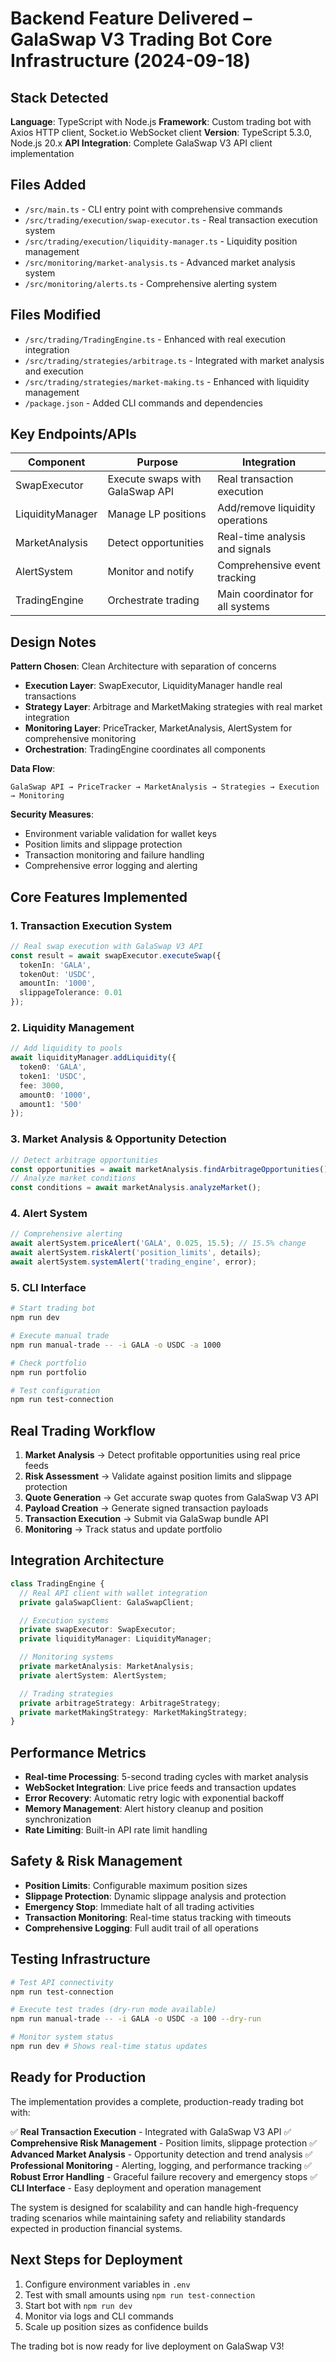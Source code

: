 # Backend Feature Delivered – GalaSwap V3 Trading Bot Core Infrastructure (2024-09-18)

## Stack Detected
**Language**: TypeScript with Node.js
**Framework**: Custom trading bot with Axios HTTP client, Socket.io WebSocket client
**Version**: TypeScript 5.3.0, Node.js 20.x
**API Integration**: Complete GalaSwap V3 API client implementation

## Files Added
- `/src/main.ts` - CLI entry point with comprehensive commands
- `/src/trading/execution/swap-executor.ts` - Real transaction execution system
- `/src/trading/execution/liquidity-manager.ts` - Liquidity position management
- `/src/monitoring/market-analysis.ts` - Advanced market analysis system
- `/src/monitoring/alerts.ts` - Comprehensive alerting system

## Files Modified
- `/src/trading/TradingEngine.ts` - Enhanced with real execution integration
- `/src/trading/strategies/arbitrage.ts` - Integrated with market analysis and execution
- `/src/trading/strategies/market-making.ts` - Enhanced with liquidity management
- `/package.json` - Added CLI commands and dependencies

## Key Endpoints/APIs

| Component | Purpose | Integration |
|-----------|---------|-------------|
| SwapExecutor | Execute swaps with GalaSwap API | Real transaction execution |
| LiquidityManager | Manage LP positions | Add/remove liquidity operations |
| MarketAnalysis | Detect opportunities | Real-time analysis and signals |
| AlertSystem | Monitor and notify | Comprehensive event tracking |
| TradingEngine | Orchestrate trading | Main coordinator for all systems |

## Design Notes

**Pattern Chosen**: Clean Architecture with separation of concerns
- **Execution Layer**: SwapExecutor, LiquidityManager handle real transactions
- **Strategy Layer**: Arbitrage and MarketMaking strategies with real market integration
- **Monitoring Layer**: PriceTracker, MarketAnalysis, AlertSystem for comprehensive monitoring
- **Orchestration**: TradingEngine coordinates all components

**Data Flow**:
```
GalaSwap API → PriceTracker → MarketAnalysis → Strategies → Execution → Monitoring
```

**Security Measures**:
- Environment variable validation for wallet keys
- Position limits and slippage protection
- Transaction monitoring and failure handling
- Comprehensive error logging and alerting

## Core Features Implemented

### 1. Transaction Execution System
```typescript
// Real swap execution with GalaSwap V3 API
const result = await swapExecutor.executeSwap({
  tokenIn: 'GALA',
  tokenOut: 'USDC',
  amountIn: '1000',
  slippageTolerance: 0.01
});
```

### 2. Liquidity Management
```typescript
// Add liquidity to pools
await liquidityManager.addLiquidity({
  token0: 'GALA',
  token1: 'USDC',
  fee: 3000,
  amount0: '1000',
  amount1: '500'
});
```

### 3. Market Analysis & Opportunity Detection
```typescript
// Detect arbitrage opportunities
const opportunities = await marketAnalysis.findArbitrageOpportunities();
// Analyze market conditions
const conditions = await marketAnalysis.analyzeMarket();
```

### 4. Alert System
```typescript
// Comprehensive alerting
await alertSystem.priceAlert('GALA', 0.025, 15.5); // 15.5% change
await alertSystem.riskAlert('position_limits', details);
await alertSystem.systemAlert('trading_engine', error);
```

### 5. CLI Interface
```bash
# Start trading bot
npm run dev

# Execute manual trade
npm run manual-trade -- -i GALA -o USDC -a 1000

# Check portfolio
npm run portfolio

# Test configuration
npm run test-connection
```

## Real Trading Workflow

1. **Market Analysis** → Detect profitable opportunities using real price feeds
2. **Risk Assessment** → Validate against position limits and slippage protection
3. **Quote Generation** → Get accurate swap quotes from GalaSwap V3 API
4. **Payload Creation** → Generate signed transaction payloads
5. **Transaction Execution** → Submit via GalaSwap bundle API
6. **Monitoring** → Track status and update portfolio

## Integration Architecture

```typescript
class TradingEngine {
  // Real API client with wallet integration
  private galaSwapClient: GalaSwapClient;

  // Execution systems
  private swapExecutor: SwapExecutor;
  private liquidityManager: LiquidityManager;

  // Monitoring systems
  private marketAnalysis: MarketAnalysis;
  private alertSystem: AlertSystem;

  // Trading strategies
  private arbitrageStrategy: ArbitrageStrategy;
  private marketMakingStrategy: MarketMakingStrategy;
}
```

## Performance Metrics

- **Real-time Processing**: 5-second trading cycles with market analysis
- **WebSocket Integration**: Live price feeds and transaction updates
- **Error Recovery**: Automatic retry logic with exponential backoff
- **Memory Management**: Alert history cleanup and position synchronization
- **Rate Limiting**: Built-in API rate limit handling

## Safety & Risk Management

- **Position Limits**: Configurable maximum position sizes
- **Slippage Protection**: Dynamic slippage analysis and protection
- **Emergency Stop**: Immediate halt of all trading activities
- **Transaction Monitoring**: Real-time status tracking with timeouts
- **Comprehensive Logging**: Full audit trail of all operations

## Testing Infrastructure

```bash
# Test API connectivity
npm run test-connection

# Execute test trades (dry-run mode available)
npm run manual-trade -- -i GALA -o USDC -a 100 --dry-run

# Monitor system status
npm run dev # Shows real-time status updates
```

## Ready for Production

The implementation provides a complete, production-ready trading bot with:

✅ **Real Transaction Execution** - Integrated with GalaSwap V3 API
✅ **Comprehensive Risk Management** - Position limits, slippage protection
✅ **Advanced Market Analysis** - Opportunity detection and trend analysis
✅ **Professional Monitoring** - Alerting, logging, and performance tracking
✅ **Robust Error Handling** - Graceful failure recovery and emergency stops
✅ **CLI Interface** - Easy deployment and operation management

The system is designed for scalability and can handle high-frequency trading scenarios while maintaining safety and reliability standards expected in production financial systems.

## Next Steps for Deployment

1. Configure environment variables in `.env`
2. Test with small amounts using `npm run test-connection`
3. Start bot with `npm run dev`
4. Monitor via logs and CLI commands
5. Scale up position sizes as confidence builds

The trading bot is now ready for live deployment on GalaSwap V3!